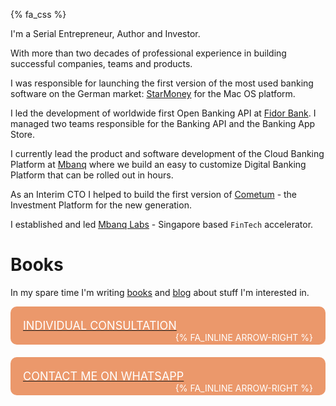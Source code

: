 {% fa_css %}

I'm a <span class="important">Serial Entrepreneur, Author and Investor</span>.

With more than two decades of professional experience in building successful companies, teams and products.

I was responsible for launching the first version of the most used banking software on the German market: <a href="https://apps.apple.com/de/app/starmoney-financemanagement/id1237596145" target="_blank">StarMoney</a> for the Mac OS platform.

I <span class="important">led the development of worldwide first Open Banking API</span> at <a href="https://www.fidor.com/solutions/developer" target="_blank">Fidor Bank</a>. I managed two teams responsible for the Banking API and the Banking App Store.

I currently <span class="important">lead the product and software development</span> of the Cloud Banking Platform at <a href="https://mbanq.com/cloud" target="_blank">Mbanq</a> where we build an easy to customize Digital Banking Platform that can be rolled out in hours.

As an Interim CTO I helped to build the first version of <a href="https://www.cometum.com" target="_blank">Cometum</a> - the Investment Platform for the new generation.

I established and led <a href="https://labs.mbanq.io" target="_blank">Mbanq Labs</a> - Singapore based `FinTech` accelerator.

# Books
In my spare time I'm writing <a href="https://www.amazon.de/-/en/Igor-Kostyuchenok-ebook/dp/B0BWFK212S" target="_blank">books</a> and <a href="/blog">blog</a> about stuff I'm interested in.

<a href="/individual-consultation">
  <div style="text-transform: uppercase; vertical-align: middle; border-radius: 10px; padding: 20px; margin-bottom:20px; background-color: #EB986B;">
    <span style="color: #FFFFFF; font-size: large;">Individual Consultation</span>
    <span style="float: right; color: #FFFFFF;">
      {% fa_inline arrow-right %}
    </span>
  </div>
</a>

<a href="https://wa.me/4917661508419">
  <div style="text-transform: uppercase; vertical-align: middle; border-radius: 10px; padding: 20px; background-color: #EB986B;">
    <span style="color: #FFFFFF; font-size: large;">Contact me on WHATSAPP</span>
    <span style="float: right; color: #FFFFFF;">
      {% fa_inline arrow-right %}
    </span>
  </div>
</a>
